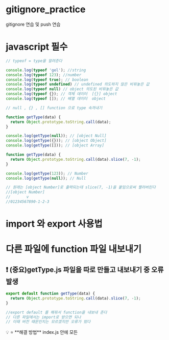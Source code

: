 # gitignore_practice
gitignore 연습 및 push 연습


# javascript 필수 

```jsx
// typeof = type을 알려준다 

console.log(typeof 'gel'); //string
console.log(typeof 123); //number
console.log(typeof true); // boolean
console.log(typeof undefined) // undefined 의도하지 않은 비워놓은 값 
console.log(typeof null) // object 의도된 비워놓은 값
console.log(typeof {}); // 객체 데이터  [{}] object
console.log(typeof []); // 배열 데이터  object

// null , {} , [] function 으로 type 속까내기

function getType(data) {
  return Object.prototype.toString.call(data);
}

console.log(getType(null)); // [object Null]
console.log(getType({})); // [object Object]
console.log(getType([])); // [object Array]
```

```jsx
function getType(data) {
  return Object.prototype.toString.call(data).slice(7, -1);
}

console.log(getType(123)); // Number
console.log(getType(null)); // Null

// 원래는 [object Number]로 출력되는데 slice(7, -1)을 붙임으로써 짤라버린다
//[object Number]
//       v
//01234567890-1-2-3
```

# import 와 export 사용법

# 다른 파일에 function 파일 내보내기

## ❗️ (중요)getType.js 파일을 따로 만들고 내보내기 중 오류 발생

```jsx
export default function getType(data) {
  return Object.prototype.toString.call(data).slice(7, -1);
}

//export default 를 해줘서 function을 내보내 준다
// 다른 파일에서는 import로 받으면 되나 
// 이때 버전 때문인지는 모르겠지만 오류가 떴다 

```

<aside>
💡 ⭐️ **해결 방법** 
 index.js 안에 모든 <script src = ''  > 에 type = 'module'을 추가해준다

</aside>

```jsx
import getType from './getType';
// import 를 해주어 getType 가져오기

console.log(typeof 'gel');
console.log(typeof 123);
console.log(typeof true);
console.log(typeof undefined);
console.log(typeof null);
console.log(typeof {});
console.log(typeof []);

console.log(getType(123));
console.log(getType(null));
```

# 산술 연산자

```jsx
// 산술 연산자(arithmetic operator)

console.log(1 + 2); //3
console.log(5 - 7); //-2
console.log(10 * 10); // 100
console.log(10 / 5); //2
console.log(7 % 5); //2 나머지 값
```

# 할당 연산자

```jsx
// 할당 연산자

let a = 2;

console.log(a); //2
```

```jsx
let a = 2;
a = a + 1; // 재 할당

console.log(a); //3
```

### 위 명령어 간략화

```jsx
// 할당 연산자

let a = 2;
// a = a + 1;
a += 1; // 산술연산자가 다 가능 -,*,/ 등

console.log(a);
```

```jsx
// 비교 연산자(comparison operator)

const a = 1;
const b = 1;

console.log(a === b); // true , === 일치 연산자 , a와 b의 데이터는 type과  값이 똑같아야 true가 나옴
```

```jsx
// 비교 연산자(comparison operator)

const a = 1;
const b = 3;

console.log(a === b); //false , 값이 다름

```

```jsx
// 비교 연산자(comparison operator)

const a = 1;
const b = '123';

console.log(a === b); // false , type이 다름 
```

# 매개 변수는?

```jsx

// 비교 연산자(comparison operator)

const a = 1;
const b = 3;

console.log(a === b);

function isEqual(x, y) {
  return x === y;
}
// isEqual(x,y) isEqual 함수를 작동시 매개변수로 x,y 값을 받을 것인데 
console.log(isEqual(1, 1)); //true 출력
// 그 매개변수의 값은 x=1 , y=1

console.log(isEqual(2, '2')); // false 출력
```

# 같지 않다 ! ==

```jsx
// 비교 연산자(comparison operator)

const a = 1;
const b = 3;

console.log(a !== b); // true , 불일치 연산자
```

# 작다 <

```jsx
// 비교 연산자(comparison operator)

const a = 1;
const b = 1;

console.log(a < b); // false
```

# 작거나 or 크거나 같다

```jsx
// 비교 연산자(comparison operator)

const a = 7;
const b = 7;

console.log(a >= b); //true 
```

# ❗️ 꺽쇠 갈호는 앞에 배치되야 한다

만약 =<  ⇒ 이런식으로 적으면 오류가 난다 왜? 이런 문법은 없으니깐 ㅎㅎ

# 논리 연산자

```jsx
// 논리 연산자(logical operator)

const a = 1 === 1; // true
const b = 'AB' === 'AB'; //true
const c = true; //true

console.log(a);
console.log(b);
console.log(c);
console.log('&&: ', a && b && c);//and 연산자 &&: true엔퍼센트 모두가 참일때 true를 표시 
```

```jsx
// 논리 연산자(logical operator)

const a = 1 === 1; // true
const b = 'AB' === 'AB'; //true
const c = false; //false

console.log(a); //true
console.log(b); //true
console.log(c); //false

console.log('&&: ', a && b && c); //and 연산자 false
console.log('||: ', a || b); // or 연산자 true , 둘중 하나라도 true면 true
console.log('!: ', !a); // not 연산자 a= true 인데, !a = false 출력
```

```jsx
// 삼항 연산자(ternary operator)

const a = 1 < 2;

if (a) {
  console.log('참');
} else {
  console.log('거짓');
}

// 참 출력
```

## 삼항 연산자 코드의 단순화

```jsx
const a = 1 < 2;

if (a) {
  console.log('참');
} else {
  console.log('거짓');
}

console.log(a ? '참' : '거짓'); 
//참 ? 기준으로 앞부분이 즉 a가 참이면 : 앞부분 실행 그것이 아니면 뒷부분인 '거짓' 출력
```

### getRandom file

```jsx
export default function random() {
  return Math.floor(Math.random() * 10);
}
```

### Main.js

```jsx
// 조건문(If statement)
import random from './getRandom';

const a = random();

if (a === 0) {
  console.log('a is 0');
} else {
  console.log('rest...');
}
// 만약 a 가 0이랑 일치 하면 a is 0 을 출력 그게 아니면 rest...을 출력
// 현재 import 받아온 값은 getRandom에서 받아와 Math.floor(Math.random() * 10);
// floor는 소수점 밑에 자리는 짤라버린다 결국 Math.random()의 명령어는 랜덤한 숫자를 출력하는데 * 10을 해줘서
// 소수점 달린 정수로 출력하게 되고 floor에 의해 소수점은 짤리게 된다
```

 

```jsx
// 조건문(If statement)
import random from './getRandom';

const a = random();

if (a === 0) {
  console.log('a is 0');
} else if (a === 2) {
  //추가 조건
  console.log('a is 2');
} else {
  console.log('rest...');
}
// 만약 a 가 0이랑 일치 하면 a is 0 을 출력 그게 아니면 rest...을 출력
// 현재 import 받아온 값은 getRandom에서 받아와 Math.floor(Math.random() * 10);
// floor는 소수점 밑에 자리는 짤라버린다 결국 Math.random()의 명령어는 랜덤한 숫자를 출력하는데 * 10을 해줘서
// 소수점 달린 정수로 출력하게 되고 floor에 의해 소수점은 짤리게 된다
```

# 조건문에 Swich 문

### 위에 조건문을 swich로 바꿈

```jsx
// 조건문(If statement)
import random from './getRandom';

const a = random();

switch (a) {
  case 0:
    console.log('a is 0');
    break
  case 2:
    console.log('a is 2');
    break
  case 4:
    console.log('a is 4');
    break
	default:
		console.log('rest...');

	// else 대신 default를 써주는데 case와 같이 값을 적을 필요도 break를 걸어줄 필요도 없다
	// 물론 값을 써줘도 상관은 없다
}

// case 0이 맞으면 console.log('a is 0')을 출력하는데 break를 안걸어주면 계속 밑으로 내려가서
// 실행되게 된다고 하니 하니씩 break를 걸어주는 것이 좋다
```

```jsx
// 반복문 (For statement)
// for (시작조건; 종료조건; 변화조건) {}

for (let i = 0; i < 3; i += 1) {
  console.log(i); // 0 1 2
//let 변수를 선언하는데 재할당 가능한 변수
}
```

```jsx
// 반복문 (For statement)
// for (시작조건; 종료조건; 변화조건) {}

const ulEl = document.querySelector('ul');
console.log(ulEl);

for (let i = 0; i < 3; i++) {
  const li = document.createElement('li');

  li.textContent = `list-${i + 1}`;
  ulEl.appendChild(li);
  // 로직은, 1. 변수 li를 만들고 그 안에 li의 변수를 만들어 준다
  // 2. li라는 변수에 textContent로 `list-${i + 1}`를 넣어 주는데
  // 3. i = 0, 1, 2라는 값으로 +1을 해줘 1, 2, 3으로 만들어 준다 
  // 4. 다음 ulEl의 변수를 불러와 그 안에 appenChild로 윗쪽 li 변수를 해준다
  // 5. 변수를 선언하는데 재할당 가능한 변수
}
```

![스크린샷 2022-11-26 오후 5 54 07](https://user-images.githubusercontent.com/88579497/204081719-142c48b1-5c30-4cef-9528-bb92c74814cf.png)
![스크린샷 2022-11-26 오후 5 54 02](https://user-images.githubusercontent.com/88579497/204081722-c495dca9-c52e-48d7-90d0-2f60cfbfd2ea.png)


```jsx
// 반복문 (For statement)
// for (시작조건; 종료조건; 변화조건) {}

const ulEl = document.querySelector('ul');
console.log(ulEl);

for (let i = 0; i < 10; i++) {
  const li = document.createElement('li');

  li.textContent = `list-${i + 1}`;
  if ((i + 1) % 2 === 0) {
    li.addEventListener('click', function () {
      console.log((li.textContent = '류승환 웹 개자이너'));
    });
  } else {
    li.addEventListener('click', function () {
      console.log((li.textContent = '류승환 최고!'));
    });
  }
  ulEl.appendChild(li);

// if문 클릭한게 만약 i + 1의 %2가 === 0 즉 홀수면 '류승환 웹 개자이너' 출력 ! , 그게 아니면 '류승환 최고!'출력!
// 
}
```
![스크린샷 2022-11-26 오후 6 11 42](https://user-images.githubusercontent.com/88579497/204081726-7e0dcddf-0e9c-4a55-b210-30abfa92e890.png)

